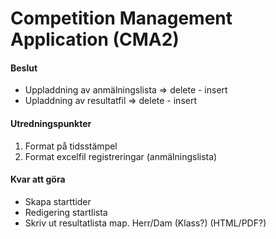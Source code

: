 # Competition Management Application (CMA2)

#### Beslut
- Uppladdning av anmälningslista => delete - insert
- Upladdning av resultatfil => delete - insert

#### Utredningspunkter
1. Format på tidsstämpel
2. Format excelfil registreringar (anmälningslista)

#### Kvar att göra
- Skapa starttider
- Redigering startlista
- Skriv ut resultatlista map. Herr/Dam (Klass?) (HTML/PDF?)

